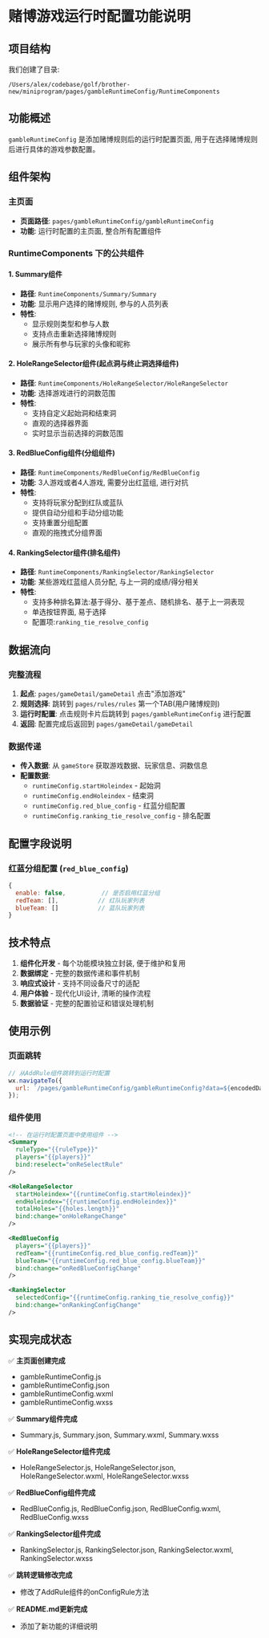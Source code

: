 # 赌博游戏运行时配置功能说明

## 项目结构

我们创建了目录:
```
/Users/alex/codebase/golf/brother-new/miniprogram/pages/gambleRuntimeConfig/RuntimeComponents
```

## 功能概述

`gambleRuntimeConfig` 是添加赌博规则后的运行时配置页面, 用于在选择赌博规则后进行具体的游戏参数配置。

## 组件架构

### 主页面
- **页面路径**: `pages/gambleRuntimeConfig/gambleRuntimeConfig`
- **功能**: 运行时配置的主页面, 整合所有配置组件

### RuntimeComponents 下的公共组件

#### 1. Summary组件
- **路径**: `RuntimeComponents/Summary/Summary`
- **功能**: 显示用户选择的赌博规则, 参与的人员列表
- **特性**: 
  - 显示规则类型和参与人数
  - 支持点击重新选择赌博规则
  - 展示所有参与玩家的头像和昵称

#### 2. HoleRangeSelector组件(起点洞与终止洞选择组件)
- **路径**: `RuntimeComponents/HoleRangeSelector/HoleRangeSelector`
- **功能**: 选择游戏进行的洞数范围
- **特性**:
  - 支持自定义起始洞和结束洞
  - 直观的选择器界面
  - 实时显示当前选择的洞数范围

#### 3. RedBlueConfig组件(分组组件)
- **路径**: `RuntimeComponents/RedBlueConfig/RedBlueConfig`
- **功能**: 3人游戏或者4人游戏, 需要分出红蓝组, 进行对抗
- **特性**:
  - 支持将玩家分配到红队或蓝队
  - 提供自动分组和手动分组功能
  - 支持重置分组配置
  - 直观的拖拽式分组界面

#### 4. RankingSelector组件(排名组件)
- **路径**: `RuntimeComponents/RankingSelector/RankingSelector`
- **功能**: 某些游戏红蓝组人员分配, 与上一洞的成绩/得分相关
- **特性**:
  - 支持多种排名算法:基于得分、基于差点、随机排名、基于上一洞表现
  - 单选按钮界面, 易于选择
  - 配置项:`ranking_tie_resolve_config`

## 数据流向

### 完整流程
1. **起点**: `pages/gameDetail/gameDetail` 点击"添加游戏"
2. **规则选择**: 跳转到 `pages/rules/rules` 第一个TAB(用户赌博规则)
3. **运行时配置**: 点击规则卡片后跳转到 `pages/gambleRuntimeConfig` 进行配置
4. **返回**: 配置完成后返回到 `pages/gameDetail/gameDetail`

### 数据传递
- **传入数据**: 从 `gameStore` 获取游戏数据、玩家信息、洞数信息
- **配置数据**: 
  - `runtimeConfig.startHoleindex` - 起始洞
  - `runtimeConfig.endHoleindex` - 结束洞
  - `runtimeConfig.red_blue_config` - 红蓝分组配置
  - `runtimeConfig.ranking_tie_resolve_config` - 排名配置

## 配置字段说明

### 红蓝分组配置 (`red_blue_config`)
```javascript
{
  enable: false,          // 是否启用红蓝分组
  redTeam: [],           // 红队玩家列表
  blueTeam: []           // 蓝队玩家列表
}
```


## 技术特点

1. **组件化开发** - 每个功能模块独立封装, 便于维护和复用
2. **数据绑定** - 完整的数据传递和事件机制
3. **响应式设计** - 支持不同设备尺寸的适配
4. **用户体验** - 现代化UI设计, 清晰的操作流程
5. **数据验证** - 完整的配置验证和错误处理机制

## 使用示例

### 页面跳转
```javascript
// 从AddRule组件跳转到运行时配置
wx.navigateTo({
  url: `/pages/gambleRuntimeConfig/gambleRuntimeConfig?data=${encodedData}`
});
```

### 组件使用
```xml
<!-- 在运行时配置页面中使用组件 -->
<Summary 
  ruleType="{{ruleType}}"
  players="{{players}}"
  bind:reselect="onReSelectRule"
/>

<HoleRangeSelector 
  startHoleindex="{{runtimeConfig.startHoleindex}}"
  endHoleindex="{{runtimeConfig.endHoleindex}}"
  totalHoles="{{holes.length}}"
  bind:change="onHoleRangeChange"
/>

<RedBlueConfig 
  players="{{players}}"
  redTeam="{{runtimeConfig.red_blue_config.redTeam}}"
  blueTeam="{{runtimeConfig.red_blue_config.blueTeam}}"
  bind:change="onRedBlueConfigChange"
/>

<RankingSelector 
  selectedConfig="{{runtimeConfig.ranking_tie_resolve_config}}"
  bind:change="onRankingConfigChange"
/>
```

## 实现完成状态

✅ **主页面创建完成**
- gambleRuntimeConfig.js
- gambleRuntimeConfig.json  
- gambleRuntimeConfig.wxml
- gambleRuntimeConfig.wxss

✅ **Summary组件完成**
- Summary.js, Summary.json, Summary.wxml, Summary.wxss

✅ **HoleRangeSelector组件完成**
- HoleRangeSelector.js, HoleRangeSelector.json, HoleRangeSelector.wxml, HoleRangeSelector.wxss

✅ **RedBlueConfig组件完成**
- RedBlueConfig.js, RedBlueConfig.json, RedBlueConfig.wxml, RedBlueConfig.wxss

✅ **RankingSelector组件完成**
- RankingSelector.js, RankingSelector.json, RankingSelector.wxml, RankingSelector.wxss

✅ **跳转逻辑修改完成**
- 修改了AddRule组件的onConfigRule方法

✅ **README.md更新完成**
- 添加了新功能的详细说明